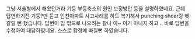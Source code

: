   
그냥 서술형에서 해왔던거라 기둥 부등축소의 원인 보정방안 등을 설명하였네요. 근데 답변하기전 기둥?만 듣고 인천아파트 사고사례를 하도 복기해서 punching shear랑 헷갈릴 뻔 했습니다. 답변이 입 밖으로 나오려는 찰나 아~ 이거 아니지 하고 .. 바로 답변을 수정하여 대답하였네요. 스스로 함정에 빠질뻔 하였습니다.